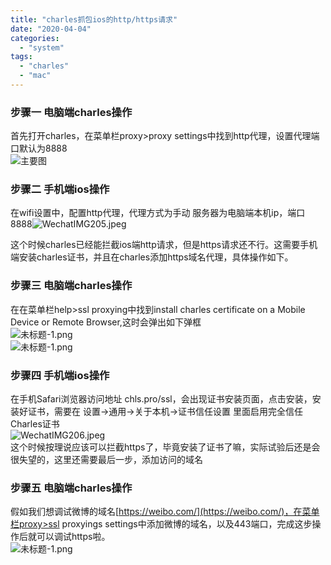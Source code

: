 ```yaml
---
title: "charles抓包ios的http/https请求"
date: "2020-04-04"
categories: 
  - "system"
tags: 
  - "charles"
  - "mac"
---
```


### 步骤一 电脑端charles操作

首先打开charles，在菜单栏proxy>proxy settings中找到http代理，设置代理端口默认为8888  
![主要图](images/2216144946.png "主要图")

### 步骤二 手机端ios操作

在wifi设置中，配置http代理，代理方式为手动 服务器为电脑端本机ip，端口8888![WechatIMG205.jpeg](images/3690712611.jpeg "WechatIMG205.jpeg")

这个时候charles已经能拦截ios端http请求，但是https请求还不行。这需要手机端安装charles证书，并且在charles添加https域名代理，具体操作如下。

### 步骤三 电脑端charles操作

在在菜单栏help>ssl proxying中找到install charles certificate on a Mobile Device or Remote Browser,这时会弹出如下弹框  
![未标题-1.png](images/2706574079.png "未标题-1.png")  
![未标题-1.png](images/2639295422.png "未标题-1.png")

### 步骤四 手机端ios操作

在手机Safari浏览器访问地址 chls.pro/ssl，会出现证书安装页面，点击安装，安装好证书，需要在 设置→通用→关于本机→证书信任设置 里面启用完全信任Charles证书  
![WechatIMG206.jpeg](images/2544304901.jpeg "WechatIMG206.jpeg")  
这个时候按理说应该可以拦截https了，毕竟安装了证书了嘛，实际试验后还是会很失望的，这里还需要最后一步，添加访问的域名

### 步骤五 电脑端charles操作

假如我们想调试微博的域名[https://weibo.com/](https://weibo.com/)，在菜单栏proxy>ssl proxyings settings中添加微博的域名，以及443端口，完成这步操作后就可以调试https啦。  
![未标题-1.png](images/4074217438.png "未标题-1.png")
